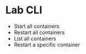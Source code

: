 # Lab CLI #

- Start all containers
- Restart all containers
- List all containers
- Restart a specific container


